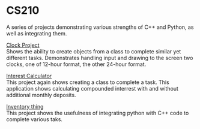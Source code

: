 # CS210

A series of projects demonstrating various strengths of C++ and Python, as well as integrating them.

<a href="https://github.com/fjlj/CS210/tree/main/Clock%20Project">Clock Project</a><br>
Shows the ability to create objects from a class to complete similar yet different tasks.
Demonstrates handling input and drawing to the screen two clocks, one of 12-hour format, the other 24-hour format.

<a href="https://github.com/fjlj/CS210/tree/main/Interest%20Calculator">Interest Calculator</a><br>
This project again shows creating a class to complete a task. This application shows calculating compounded interrest with and without additional monthly deposits.

<a href="https://github.com/fjlj/CS210/tree/main/Inventory%20Thing">Inventory thing</a><br>
This project shows the usefulness of integrating python with C++ code to complete various taks.
